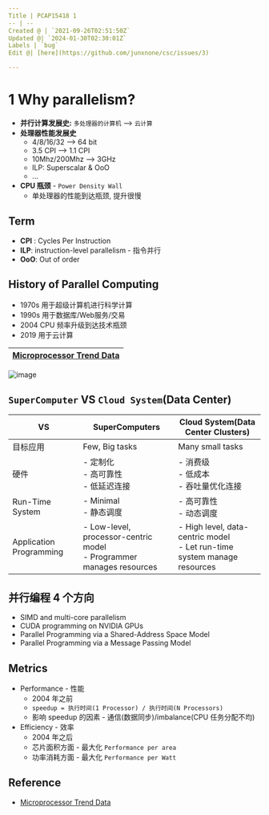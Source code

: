 ```yaml
---
Title | PCAP15418 1
-- | --
Created @ | `2021-09-26T02:51:50Z`
Updated @| `2024-01-30T02:30:01Z`
Labels | `bug`
Edit @| [here](https://github.com/junxnone/csc/issues/3)

---
```

# 1 Why parallelism?

- **并行计算发展史:** `多处理器的计算机` --> `云计算`
- **处理器性能发展史**
  - 4/8/16/32 --> 64 bit
  - 3.5 CPI --> 1.1 CPI
  - 10Mhz/200Mhz --> 3GHz
  - ILP: Superscalar & OoO
  - ...
- **CPU 瓶颈** - `Power Density Wall`
  - 单处理器的性能到达瓶颈, 提升很慢


## Term

- **CPI** : Cycles Per Instruction
- **ILP**: instruction-level parallelism - 指令并行
- **OoO**: Out of order

## History of Parallel Computing

- 1970s 用于超级计算机进行科学计算
- 1990s 用于数据库/Web服务/交易
- 2004 CPU 频率升级到达技术瓶颈
- 2019 用于云计算


[Microprocessor Trend Data](https://github.com/karlrupp/microprocessor-trend-data) |
-- |
![image](https://user-images.githubusercontent.com/2216970/134624585-0f72cb55-a779-4615-ab14-3f5dfa8e3bf1.png)

## `SuperComputer` VS `Cloud System`(Data Center)

VS | SuperComputers | Cloud System(Data Center Clusters)
-- | -- | --
目标应用 | Few, Big tasks | Many small tasks
硬件 | - 定制化<br>- 高可靠性<br>- 低延迟连接 | - 消费级<br>- 低成本<br>- 吞吐量优化连接
Run-Time System | - Minimal<br>- 静态调度 | - 高可靠性<br>- 动态调度
Application Programming | - Low-level, processor-centric model<br>- Programmer manages resources | - High level, data-centric model<br>- Let run-time system manage resources



## 并行编程 4 个方向

- SIMD and multi-core parallelism
- CUDA programming on NVIDIA GPUs
- Parallel Programming via a Shared-Address Space Model
- Parallel Programming via a Message Passing Model


## Metrics
- Performance - 性能
  - 2004 年之前
  - `speedup = 执行时间(1 Processor) / 执行时间(N Processors)`
  - 影响 speedup 的因素 - 通信(数据同步)/imbalance(CPU 任务分配不均)
- Efficiency - 效率
  - 2004 年之后
  - 芯片面积方面 - 最大化 `Performance per area`
  - 功率消耗方面 - 最大化 `Performance per Watt`

## Reference
- [Microprocessor Trend Data](https://github.com/karlrupp/microprocessor-trend-data)


